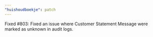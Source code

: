```yaml
---
"huishoudboekje": patch
---
```


Fixed #803: Fixed an issue where Customer Statement Message were marked as unknown in audit logs.

